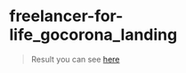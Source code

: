 # freelancer-for-life_gocorona_landing

> Result you can see [here](https://janchorny.github.io/freelancer-for-life_gocorona_landing/)
